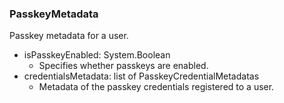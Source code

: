 ### PasskeyMetadata
Passkey metadata for a user.

- isPasskeyEnabled: System.Boolean
  - Specifies whether passkeys are enabled.
- credentialsMetadata: list of PasskeyCredentialMetadatas
  - Metadata of the passkey credentials registered to a user.
